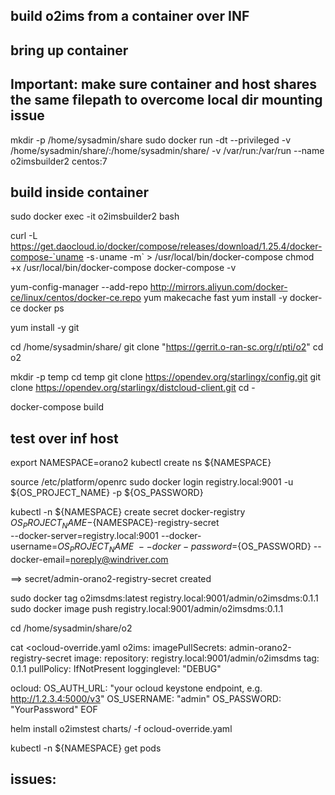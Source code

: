 
## build o2ims from a container over INF


## bring up container

## Important: make sure container and host shares the same filepath to overcome local dir mounting issue

mkdir -p /home/sysadmin/share
sudo docker run -dt --privileged -v /home/sysadmin/share/:/home/sysadmin/share/ -v /var/run:/var/run --name o2imsbuilder2 centos:7

## build inside container
sudo docker exec -it o2imsbuilder2 bash

curl -L https://get.daocloud.io/docker/compose/releases/download/1.25.4/docker-compose-`uname -s`-`uname -m` > /usr/local/bin/docker-compose
chmod +x /usr/local/bin/docker-compose
docker-compose -v

yum-config-manager --add-repo http://mirrors.aliyun.com/docker-ce/linux/centos/docker-ce.repo
yum makecache fast
yum install -y docker-ce
docker ps

yum install -y git

cd /home/sysadmin/share/
git clone "https://gerrit.o-ran-sc.org/r/pti/o2"
cd o2

mkdir -p temp
cd temp
git clone https://opendev.org/starlingx/config.git
git clone https://opendev.org/starlingx/distcloud-client.git
cd -

docker-compose build

## test over inf host
export NAMESPACE=orano2
kubectl create ns ${NAMESPACE}

source /etc/platform/openrc
sudo docker login registry.local:9001 -u ${OS_PROJECT_NAME} -p ${OS_PASSWORD}


kubectl -n ${NAMESPACE} create secret docker-registry ${OS_PROJECT_NAME}-${NAMESPACE}-registry-secret \
--docker-server=registry.local:9001 --docker-username=${OS_PROJECT_NAME} \
--docker-password=${OS_PASSWORD} --docker-email=noreply@windriver.com

==> secret/admin-orano2-registry-secret created

sudo docker tag o2imsdms:latest registry.local:9001/admin/o2imsdms:0.1.1
sudo docker image push registry.local:9001/admin/o2imsdms:0.1.1

cd /home/sysadmin/share/o2

cat <<EOF>ocloud-override.yaml
o2ims:
  imagePullSecrets: admin-orano2-registry-secret
  image:
    repository: registry.local:9001/admin/o2imsdms
    tag: 0.1.1
    pullPolicy: IfNotPresent
  logginglevel: "DEBUG"

ocloud:
  OS_AUTH_URL: "your ocloud keystone endpoint, e.g. http://1.2.3.4:5000/v3"
  OS_USERNAME: "admin"
  OS_PASSWORD: "YourPassword"
EOF

helm install o2imstest charts/ -f ocloud-override.yaml

kubectl -n ${NAMESPACE} get pods


## issues:
